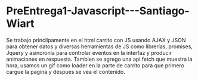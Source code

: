 # PreEntrega1-Javascript---Santiago-Wiart

Se trabajo princilpamente en el html carrito con JS usando  AJAX y JSON para obtener datos y
diversas herramientas de JS como librerías, promises, Jquery y asincronía para controlar
eventos en la interfaz y producir animaciones en respuesta. Tambien se agrego una api fetch que muestra la hora, usamos un gif como loader en la parte de carrito para que primero cargue la pagina y despues se vea el contenido.

